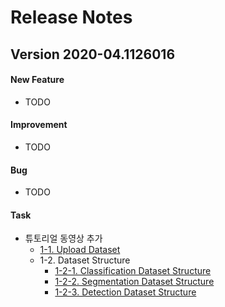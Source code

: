 # Release Notes

## Version 2020-04.1126016

#### New Feature

- TODO

#### Improvement

- TODO

#### Bug

- TODO

#### Task

- 튜토리얼 동영상 추가
  - [1-1. Upload Dataset](https://www.youtube.com/watch?v=Lq3aRIJWJzU)  
  - 1-2. Dataset Structure
    - [1-2-1. Classification Dataset Structure](https://www.youtube.com/watch?v=C_kyji4VdFY)
    - [1-2-2. Segmentation Dataset Structure](https://www.youtube.com/watch?v=1alhmYLbJVM)
    - [1-2-3. Detection Dataset Structure](https://www.youtube.com/watch?v=fnlcc8pNpFY)